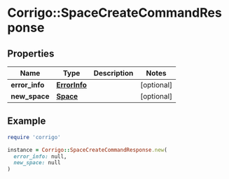 # Corrigo::SpaceCreateCommandResponse

## Properties

| Name | Type | Description | Notes |
| ---- | ---- | ----------- | ----- |
| **error_info** | [**ErrorInfo**](ErrorInfo.md) |  | [optional] |
| **new_space** | [**Space**](Space.md) |  | [optional] |

## Example

```ruby
require 'corrigo'

instance = Corrigo::SpaceCreateCommandResponse.new(
  error_info: null,
  new_space: null
)
```


